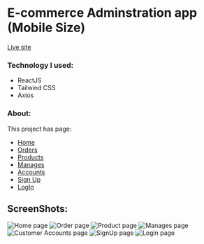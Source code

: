 # E-commerce Adminstration app (Mobile Size)

[Live site](https://e-commerce-adminstration.vercel.app/)

### Technology I used:
  - ReactJS
  - Tailwind CSS
  - Axios 

### About:
This project has page:
  - [Home](https://e-commerce-adminstration.vercel.app)
  - [Orders](https://e-commerce-adminstration.vercel.app/orders)
  - [Products](https://e-commerce-adminstration.vercel.app/products)
  - [Manages](https://e-commerce-adminstration.vercel.app/manages)
  - [Accounts](https://e-commerce-adminstration.vercel.app/accounts)
  - [Sign Up](https://e-commerce-adminstration.vercel.app/signup)
  - [LogIn](https://e-commerce-adminstration.vercel.app/login)

## ScreenShots:

<img src="https://i.ibb.co/44wtjZ6/Screenshot-20221222-203154-Chrome.jpg" alt="Home page"></img>
<img src="https://i.ibb.co/QjrGVwY/Screenshot-20221222-203531-Chrome.jpg" alt="Order page"></img>
<img src="https://i.ibb.co/PgQ3vbc/Screenshot-20221222-203545-Chrome.jpg" alt="Product page"></img>
<img src="https://i.ibb.co/Vt2np7V/Screenshot-20221222-203416-Chrome.jpg" alt="Manages page"></img>
<img src="https://i.ibb.co/N1JsXZD/Screenshot-20221222-203453-Chrome.jpg" alt="Customer Accounts page"></img>
<img src="https://i.ibb.co/1m0VV7q/Screenshot-20221222-203701-Chrome.jpg" alt="SignUp page"></img>
<img src="https://i.ibb.co/VgDmHYK/Screenshot-20221222-203654-Chrome.jpg" alt="Login page"></img>